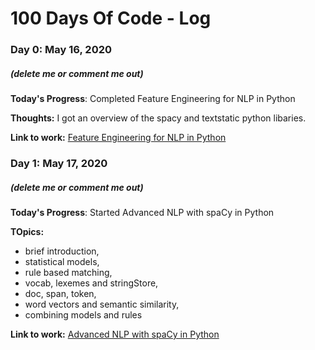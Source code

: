 # 100 Days Of Code - Log

### Day 0: May 16, 2020
##### (delete me or comment me out)

**Today's Progress**: Completed Feature Engineering for NLP in Python

**Thoughts:** I got an overview of the spacy and textstatic python libaries.

**Link to work:** [Feature Engineering for NLP in Python](https://twitter.com/s_srinjoy/status/1261556841173180417?s=20)

### Day 1: May 17, 2020
##### (delete me or comment me out)

**Today's Progress**: Started Advanced NLP with spaCy in Python

**TOpics:** 
- brief introduction,
- statistical models,
- rule based matching,
- vocab, lexemes and stringStore,
- doc, span, token,
- word vectors and semantic similarity,
- combining models and rules

**Link to work:** [Advanced NLP with spaCy in Python](https://www.datacamp.com/courses/advanced-nlp-with-spacy)

